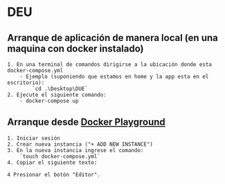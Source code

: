 # DEU

## Arranque de aplicación de manera local (en una maquina con docker instalado)
    1. En una terminal de comandos dirigirse a la ubicación donde esta docker-compose.yml
        - Ejemplo (suponiendo que estamos en home y la app esta en el escritorio):
            `cd .\Desktop\DUE`
    2. Ejecute el siguiente comando:
        - docker-compose up

## Arranque desde [Docker Playground](https://labs.play-with-docker.com)
    1. Iniciar sesión 
    2. Crear nueva instancia ("+ ADD NEW INSTANCE")
    3. En la nueva instancia ingrese el comando:
        `touch docker-compose.yml`
    4. Copiar el siguiente texto:

    4 Presionar el botón "Editor".